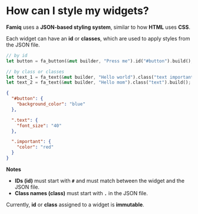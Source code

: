 # How can I style my widgets?
**Famiq** uses a **JSON-based styling system**, similar to how **HTML** uses **CSS**.

Each widget can have an **id** or **classes**, which are used to apply styles from the JSON file.

```rust
// by id
let button = fa_button(&mut builder, "Press me").id("#button").build();

// by class or classes
let text_1 = fa_text(&mut builder, "Hello world").class("text important").build();
let text_2 = fa_text(&mut builder, "Hello mom").class("text").build();
```
```json
{
  "#button": {
    "background_color": "blue"
  },

  ".text": {
    "font_size": "40"
  },

  ".important": {
    "color": "red"
  }
}
```
**Notes**
- **IDs (id)** must start with **`#`** and must match between the widget and the JSON file.
- **Class names (class)** must start with **`.`** in the JSON file.

Currently, **id** or **class** assigned to a widget is **immutable**.
